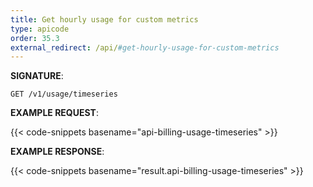 ```yaml
---
title: Get hourly usage for custom metrics
type: apicode
order: 35.3
external_redirect: /api/#get-hourly-usage-for-custom-metrics
---
```


**SIGNATURE**:

`GET /v1/usage/timeseries`

**EXAMPLE REQUEST**:

{{< code-snippets basename="api-billing-usage-timeseries" >}}

**EXAMPLE RESPONSE**:

{{< code-snippets basename="result.api-billing-usage-timeseries" >}}

